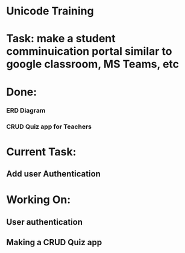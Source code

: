 # Unicode Training
# Task: make a student comminuication portal similar to google classroom, MS Teams, etc
# Done:
### ERD Diagram
### CRUD Quiz app for Teachers
# Current Task:
 
 ## Add user Authentication
 
# Working On:

## User authentication
## Making a CRUD Quiz app 
